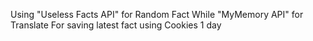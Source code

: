 Using "Useless Facts API" for Random Fact
While "MyMemory API" for Translate
For saving latest fact using Cookies 1 day 